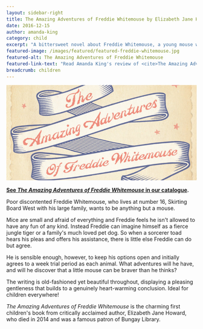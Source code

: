 ```yaml
---
layout: sidebar-right
title: The Amazing Adventures of Freddie Whitemouse by Elizabeth Jane Howard
date: 2016-12-15
author: amanda-king
category: child
excerpt: "A bittersweet novel about Freddie Whitemouse, a young mouse who wishes he was anything but."
featured-image: /images/featured/featured-freddie-whitemouse.jpg
featured-alt: The Amazing Adventures of Freddie Whitemouse
featured-link-text: "Read Amanda King's review of <cite>The Amazing Adventures of Freddie Whitemouse</cite>, by Elizabeth Jane Howard."
breadcrumb: children
---
```


![The Amazing Adventures of Freddie Whitemouse](/images/featured/featured-freddie-whitemouse.jpg)

**[See <cite>The Amazing Adventures of Freddie Whitemouse</cite> in our catalogue](https://suffolk.spydus.co.uk/cgi-bin/spydus.exe/ENQ/OPAC/BIBENQ?BRN=2096533).**

Poor discontented Freddie Whitemouse, who lives at number 16, Skirting Board West with his large family, wants to be anything but a mouse.

Mice are small and afraid of everything and Freddie feels he isn't allowed to have any fun of any kind. Instead Freddie can imagine himself as a fierce jungle tiger or a family's much loved pet dog. So when a sorcerer toad hears his pleas and offers his assistance, there is little else Freddie can do but agree.

He is sensible enough, however, to keep his options open and initially agrees to a week trial period as each animal. What adventures will he have, and will he discover that a little mouse can be braver than he thinks?

The writing is old-fashioned yet beautiful throughout, displaying a pleasing gentleness that builds to a genuinely heart-warming conclusion. Ideal for children everywhere!

<cite>The Amazing Adventures of Freddie Whitemouse</cite> is the charming first children's book from critically acclaimed author, Elizabeth Jane Howard, who died in 2014 and was a famous patron of Bungay Library.
